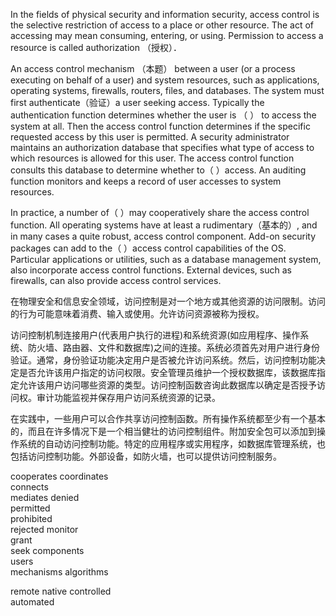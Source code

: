 In the fields of physical security and information security, access control is the selective restriction of access to a place or other resource. The act of accessing may mean consuming, entering, or using. Permission to access a resource is called authorization （授权）．


An access control mechanism （本题） between a user (or a process executing on behalf of a user) and system resources, such as applications, operating systems, firewalls, routers, files, and databases. The system must first authenticate（验证）a user seeking access. Typically the authentication function determines whether the user is （ ） to access the system at all. Then the access control function determines if the specific requested access by this user is permitted. A security administrator maintains an authorization database that specifies what type of access to which resources is allowed for this user. The access control function consults this database to determine whether to（ ）access. An auditing function monitors and keeps a record of user accesses to system resources.


In practice, a number of（ ）may cooperatively share the access control function. All operating systems have at least a rudimentary（基本的）, and in many cases a quite robust, access control component. Add-on security packages can add to the（ ）access control capabilities of the OS. Particular applications or utilities, such as a database management system, also incorporate access control functions. External devices, such as firewalls, can also provide access control services.

在物理安全和信息安全领域，访问控制是对一个地方或其他资源的访问限制。访问的行为可能意味着消费、输入或使用。允许访问资源被称为授权。

访问控制机制连接用户(代表用户执行的进程)和系统资源(如应用程序、操作系统、防火墙、路由器、文件和数据库)之间的连接。系统必须首先对用户进行身份验证。通常，身份验证功能决定用户是否被允许访问系统。然后，访问控制功能决定是否允许该用户指定的访问权限。安全管理员维护一个授权数据库，该数据库指定允许该用户访问哪些资源的类型。访问控制函数咨询此数据库以确定是否授予访问权。审计功能监视并保存用户访问系统资源的记录。

在实践中，一些用户可以合作共享访问控制函数。所有操作系统都至少有一个基本的，而且在许多情况下是一个相当健壮的访问控制组件。附加安全包可以添加到操作系统的自动访问控制功能。特定的应用程序或实用程序，如数据库管理系统，也包括访问控制功能。外部设备，如防火墙，也可以提供访问控制服务。

cooperates 
coordinates   
connects   
mediates 
denied    
permitted  
prohibited     
rejected 
monitor     
grant     
seek 
components  
users    
mechanisms 
algorithms  

remote
native 
controlled   
automated 